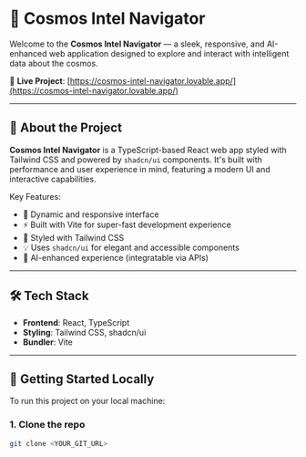 # 🌌 Cosmos Intel Navigator

Welcome to the **Cosmos Intel Navigator** — a sleek, responsive, and AI-enhanced web application designed to explore and interact with intelligent data about the cosmos.

🚀 **Live Project**: [https://cosmos-intel-navigator.lovable.app/](https://cosmos-intel-navigator.lovable.app/)

---

## 📌 About the Project

**Cosmos Intel Navigator** is a TypeScript-based React web app styled with Tailwind CSS and powered by `shadcn/ui` components. It's built with performance and user experience in mind, featuring a modern UI and interactive capabilities.

Key Features:
- 🌠 Dynamic and responsive interface
- ⚡ Built with Vite for super-fast development experience
- 🎨 Styled with Tailwind CSS
- 💡 Uses `shadcn/ui` for elegant and accessible components
- 🧠 AI-enhanced experience (integratable via APIs)

---

## 🛠️ Tech Stack

- **Frontend**: React, TypeScript
- **Styling**: Tailwind CSS, shadcn/ui
- **Bundler**: Vite

---

## 🚧 Getting Started Locally

To run this project on your local machine:

### 1. Clone the repo

```bash
git clone <YOUR_GIT_URL>
